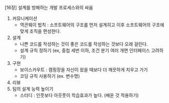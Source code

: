 [16장] 설계를 방해하는 개발 프로세스와의 싸움

1. 커뮤니케이션
   - 역콘웨이 법칙 : 소프트웨어의 구조를 먼저 설계히고 이후 소프트웨어의 구조에 맞게 조직을 편성한다.
2. 설계
   - 나쁜 코드를 작성하는 것이 좋은 코드를 작성하는 것보다 오래 걸린다.
   - 설계 규칙 정하기 (ex, 중첩 세번 이하, 조건 분기 여러 개면 인터페이스 고려하기)
3. 구현
   - 보이스카우트 : 캠핑장을 자신이 왔을 때보다 더 깨끗하게 치우고 가기
   - 코딩 규칙 사용하기 (ex. 변수명)
4. 리뷰
5. 팀의 설계 능력 높이기
   - 스터디 : 인풋보다 아웃풋이 학습효과가 높다. (배운 것 적용하기)
